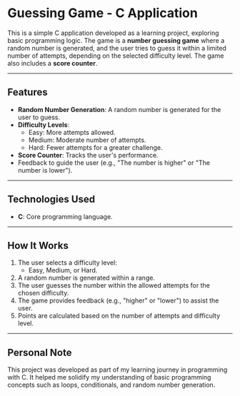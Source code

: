 # Guessing Game - C Application

This is a simple C application developed as a learning project, exploring basic programming logic. The game is a **number guessing game** where a random number is generated, and the user tries to guess it within a limited number of attempts, depending on the selected difficulty level. The game also includes a **score counter**.

---

## Features

- **Random Number Generation**: A random number is generated for the user to guess.
- **Difficulty Levels**:
  - Easy: More attempts allowed.
  - Medium: Moderate number of attempts.
  - Hard: Fewer attempts for a greater challenge.
- **Score Counter**: Tracks the user's performance.
- Feedback to guide the user (e.g., "The number is higher" or "The number is lower").

---

## Technologies Used

- **C**: Core programming language.

---

## How It Works

1. The user selects a difficulty level:
   - Easy, Medium, or Hard.
2. A random number is generated within a range.
3. The user guesses the number within the allowed attempts for the chosen difficulty.
4. The game provides feedback (e.g., "higher" or "lower") to assist the user.
5. Points are calculated based on the number of attempts and difficulty level.

---

## Personal Note

This project was developed as part of my learning journey in programming with C. It helped me solidify my understanding of basic programming concepts such as loops, conditionals, and random number generation.
